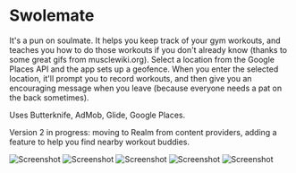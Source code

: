 # Swolemate
It's a pun on soulmate. It helps you keep track of your gym workouts, and teaches you how to do those workouts if you don't already know (thanks to some great gifs from
musclewiki.org). Select a location from the Google Places API and the app sets up a geofence. When you enter the selected location, it'll prompt you to record workouts, and then give you an encouraging message when you leave (because everyone needs a pat on the back sometimes).

Uses Butterknife, AdMob, Glide, Google Places.

Version 2 in progress: moving to Realm from content providers, adding a feature to help you find nearby workout buddies.

![Screenshot](/../add_realm/screens/phone_add_workout.png?raw=true "Add a workout")
![Screenshot](/../add_realm/screens/phone_instruction_list.png?raw=true "Select a workout for instructions")
![Screenshot](/../add_realm/screens/phone_instruction_detail.png?raw=true "Detailed instructions")
![Screenshot](/../add_realm/screens/tablet_main_screen.png?raw=true "Main screen on tablet")
![Screenshot](/../add_realm/screens/phone_workout_detail.png?raw=true "Workout detail on phone")





